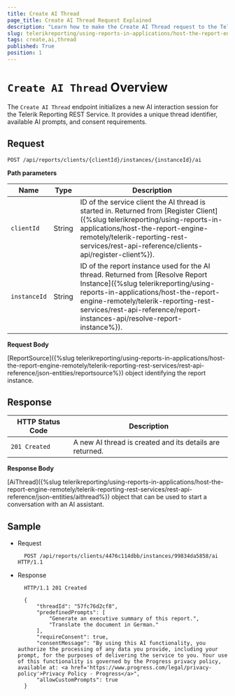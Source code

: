 ```yaml
---
title: Create AI Thread
page_title: Create AI Thread Request Explained
description: "Learn how to make the Create AI Thread request to the Telerik Reporting REST Service and what response to expect."
slug: telerikreporting/using-reports-in-applications/host-the-report-engine-remotely/telerik-reporting-rest-services/rest-api-reference/features-api/create-ai-thread
tags: create,ai,thread
published: True
position: 1
---
```


# `Create AI Thread` Overview

The `Create AI Thread` endpoint initializes a new AI interaction session for the Telerik Reporting REST Service. It provides a unique thread identifier, available AI prompts, and consent requirements.

## Request

	POST /api/reports/clients/{clientId}/instances/{instanceId}/ai

__Path parameters__

| Name | Type | Description |
| ------ | ------ | ------ |
|`clientId`|String|ID of the service client the AI thread is started in. Returned from [Register Client]({%slug telerikreporting/using-reports-in-applications/host-the-report-engine-remotely/telerik-reporting-rest-services/rest-api-reference/clients-api/register-client%}).|
|`instanceId`|String|ID of the report instance used for the AI thread. Returned from [Resolve Report Instance]({%slug telerikreporting/using-reports-in-applications/host-the-report-engine-remotely/telerik-reporting-rest-services/rest-api-reference/report-instances-api/resolve-report-instance%}).|

__Request Body__

[ReportSource]({%slug telerikreporting/using-reports-in-applications/host-the-report-engine-remotely/telerik-reporting-rest-services/rest-api-reference/json-entities/reportsource%}) object identifying the report instance.

## Response

| HTTP Status Code | Description |
| ------ | ------ |
|`201 Created`|A new AI thread is created and its details are returned.|

__Response Body__

[AiThread]({%slug telerikreporting/using-reports-in-applications/host-the-report-engine-remotely/telerik-reporting-rest-services/rest-api-reference/json-entities/aithread%}) object that can be used to start a conversation with an AI assistant.

## Sample

* Request

        POST /api/reports/clients/4476c114dbb/instances/99834da5858/ai HTTP/1.1

* Response

        HTTP/1.1 201 Created

        {
			"threadId": "57fc76d2cf8",
			"predefinedPrompts": [
				"Generate an executive summary of this report.",
				"Translate the document in German."
			],
			"requireConsent": true,
			"consentMessage": "By using this AI functionality, you authorize the processing of any data you provide, including your prompt, for the purposes of delivering the service to you. Your use of this functionality is governed by the Progress privacy policy, available at: <a href='https://www.progress.com/legal/privacy-policy'>Privacy Policy - Progress</a>",
			"allowCustomPrompts": true
        }
